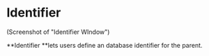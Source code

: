 # Identifier

\(Screenshot of "Identifier WIndow"\)

**Identifier **lets users define an database identifier for the parent.

